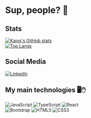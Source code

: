 # Sup, people? 👋

## Stats

[![Kaios's GitHub stats](https://github-readme-stats.vercel.app/api?username=kaiohenrikk&show_icons=true&theme=synthwave)](https://github.com/anuraghazra/github-readme-stats)<br />
[![Top Langs](https://github-readme-stats.vercel.app/api/top-langs/?username=kaiohenrikk&layout=compact)](https://github.com/anuraghazra/github-readme-stats)

## Social Media
[![LinkedIn](https://img.shields.io/badge/linkedin-%230077B5.svg?style=for-the-badge&logo=linkedin&logoColor=white)](https://www.linkedin.com/in/kaiohenrikk/)

## My main technologies 🖥️🖱️
![JavaScript](https://img.shields.io/badge/javascript-%23323330.svg?style=for-the-badge&logo=javascript&logoColor=%23F7DF1E)
![TypeScript](https://img.shields.io/badge/typescript-%23007ACC.svg?style=for-the-badge&logo=typescript&logoColor=white)
![React](https://img.shields.io/badge/react-%2320232a.svg?style=for-the-badge&logo=react&logoColor=%2361DAFB)<br />
![Bootstrap](https://img.shields.io/badge/bootstrap-%23563D7C.svg?style=for-the-badge&logo=bootstrap&logoColor=white)
![HTML5](https://img.shields.io/badge/html5-%23E34F26.svg?style=for-the-badge&logo=html5&logoColor=white)
![CSS3](https://img.shields.io/badge/css3-%231572B6.svg?style=for-the-badge&logo=css3&logoColor=white)


